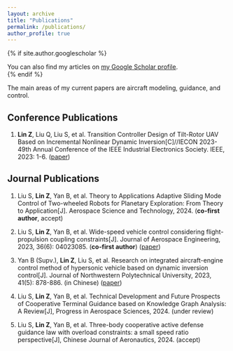 ```yaml
---
layout: archive
title: "Publications"
permalink: /publications/
author_profile: true
---
```


{% if site.author.googlescholar %}
  <div class="wordwrap">You can also find my articles on <a href="{{site.author.googlescholar}}">my Google Scholar profile</a>.</div>
{% endif %}

The main areas of my current papers are aircraft modeling, guidance, and control.
## Conference Publications
1. **Lin Z**, Liu Q, Liu S, et al. Transition Controller Design of Tilt-Rotor UAV Based on Incremental Nonlinear Dynamic Inversion[C]//IECON 2023-49th Annual Conference of the IEEE Industrial Electronics Society. IEEE, 2023: 1-6. ([paper](https://ieeexplore.ieee.org/abstract/document/10312014))

## Journal Publications

1. Liu S, **Lin Z**, Yan B, et al. Theory to Applications Adaptive Sliding Mode Control of Two-wheeled Robots for Planetary Exploration: From Theory to Application[J]. Aerospace Science and Technology, 2024. (**co-first author**, accept)

2. Liu S, **Lin Z**, Yan B, et al. Wide-speed vehicle control considering flight-propulsion coupling constraints[J]. Journal of Aerospace Engineering, 2023, 36(6): 04023085. (**co-first author**) ([paper](https://ascelibrary.org/doi/abs/10.1061/JAEEEZ.ASENG-5066))

3. Yan B (Supv.), **Lin Z**, Liu S, et al. Research on integrated aircraft-engine control method of hypersonic vehicle based on dynamic inversion control[J]. Journal of Northwestern Polytechnical University, 2023, 41(5): 878-886. (in Chinese) ([paper](https://www.jnwpu.org/articles/jnwpu/abs/2023/05/jnwpu2023415p878/jnwpu2023415p878.html))

4. Liu S, **Lin Z**, Yan B, et al. Technical Development and Future Prospects of Cooperative Terminal Guidance based on Knowledge Graph  Analysis: A Review[J], Progress in Aerospace Sciences, 2024. (under review)

5. Liu S, **Lin Z**, Yan B, et al. Three-body cooperative active defense guidance law with overload constraints: a small speed ratio perspective[J], Chinese Journal of Aeronautics, 2024. (accept)


